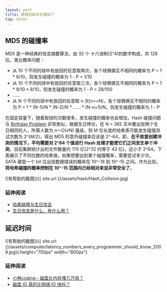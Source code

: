 ```yaml
---
layout: post
title: 奇怪的知识又增加了
tag: Other
---
```


## MD5 的碰撞率
MD5 是一种经典的信息摘要算法，由 32 个 十六进制(2^4)的数字构成，共 128 位。类比概率问题：
* 从 10 个不同的球中有放回的任意取两次，各个球俩俩互不相同的概率为 P = 1 * 9/10，则发生碰撞的概率为 1 - P = 1/10
* 从 10 个不同的球中有放回的任意取三次，各个球俩俩互不相同的概率为 P = 1 * 9/10 * 8/10，则发生碰撞的概率为 1 - P = 28/100
* ……
* 从 N 个不同的球中有放回的任意取 n 次(n<=N)，各个球俩俩互不相同的概率为 P = 1 * (N-1)/N * (N-2)/N * …… * (N-n+1)/N，则发生碰撞的概率为 1 - P

在固定容量下，随着取球的次数增多，发生碰撞的概率也会增加，Hash 碰撞问题与 [Birthday Problem](https://en.wikipedia.org/wiki/Birthday_problem) 非常类似，根据生日悖论，在 N = 365 天中要出现两个生日相同的人，所需人数为 n～O(√N) 量级，则 M 位长度的哈希表可能发生碰撞测试次数为 2^(M/2)，得出 MD5 的意外碰撞率应该是 2^-64，即，**在不故意创建冲突的情况下，平均需要对 2^64 个值进行 Hash 处理才能使它们之间发生单个冲突**。目前集群统计出的文件数量约 170 亿(2^32 约等于 43 亿)，远小于 2^64。下表展示了不同位数的哈希值，如果想要达到某个碰撞概率，需要尝试多少次。SATA 硬盘一个 bit 位出现数据错误的概率在 10^-18 到 10^-15 之间。作为比较，**将哈希碰撞的概率控制在 10^-15 范围内已经相对来说非常安全了**。

![有帮助的截图]({{ site.url }}/assets/hash/Hash_Collision.jpg)

### 延伸阅读
* [哈希碰撞与生日攻击](http://www.ruanyifeng.com/blog/2018/09/hash-collision-and-birthday-attack.html)
* [生日攻击是什么，有什么用？](https://www.zhihu.com/question/54307104/answer/141282747)

## 延迟时间
![有帮助的截图]({{ site.url }}/assets/computer/latency_numbers_every_programmer_should_know_2009.jpg){:height="700px" width="800px"}

### 延伸阅读
* [小林coding - 磁盘比内存慢几万倍？](https://xiaolincoding.com/os/1_hardware/storage.html#%E5%AD%98%E5%82%A8%E5%99%A8%E7%9A%84%E5%B1%82%E6%AC%A1%E7%BB%93%E6%9E%84)
* [磁盘 IO 真的比网络 IO 快吗？](https://zhuanlan.zhihu.com/p/415617776)
